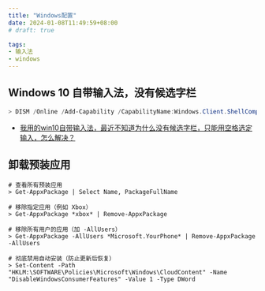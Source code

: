 ```yaml
---
title: "Windows配置"
date: 2024-01-08T11:49:59+08:00
# draft: true

tags:
- 输入法
- windows
---
```


## Windows 10 自带输入法，没有候选字栏

```powershell
> DISM /Online /Add-Capability /CapabilityName:Windows.Client.ShellComponents~~~~0.0.1.0
```

- [我用的win10自带输入法，最近不知道为什么没有候选字栏，只能用空格选定输入，怎么解决？](https://www.zhihu.com/question/427491064)

## 卸载预装应用
```pwoershell
# 查看所有预装应用
> Get-AppxPackage | Select Name, PackageFullName

# 移除指定应用（例如 Xbox）
> Get-AppxPackage *xbox* | Remove-AppxPackage

# 移除所有用户的应用（加 -AllUsers）
> Get-AppxPackage -AllUsers *Microsoft.YourPhone* | Remove-AppxPackage -AllUsers

# 彻底禁用自动安装（防止更新后恢复）
> Set-Content -Path "HKLM:\SOFTWARE\Policies\Microsoft\Windows\CloudContent" -Name "DisableWindowsConsumerFeatures" -Value 1 -Type DWord
```